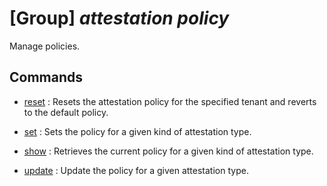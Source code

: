 # [Group] _attestation policy_

Manage policies.

## Commands

- [reset](/Commands/attestation/policy/_reset.md)
: Resets the attestation policy for the specified tenant and reverts     to the default policy.

- [set](/Commands/attestation/policy/_set.md)
: Sets the policy for a given kind of attestation type.

- [show](/Commands/attestation/policy/_show.md)
: Retrieves the current policy for a given kind of attestation type.

- [update](/Commands/attestation/policy/_update.md)
: Update the policy for a given attestation type.
